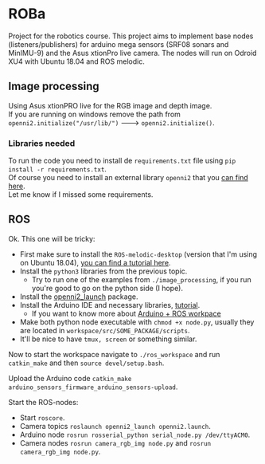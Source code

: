 # ROBa

Project for the robotics course. This project aims to implement base nodes (listeners/publishers) for arduino mega sensors (SRF08 sonars and MinIMU-9) and the Asus xtionPro live camera. The nodes will run on Odroid XU4 with Ubuntu 18.04 and ROS melodic.

## Image processing

Using Asus xtionPRO live for the RGB image and depth image.  
If you are running on windows remove the path from `openni2.initialize("/usr/lib/")` ---> `openni2.initialize()`.

### Libraries needed

To run the code you need to install de `requirements.txt` file using `pip install -r requirements.txt`.  
Of course you need to install an external library `openni2` that you [can find here](https://structure.io/openni).  
Let me know if I missed some requirements.

## ROS

Ok. This one will be tricky:

- First make sure to install the `ROS-melodic-desktop` (version that I'm using on Ubuntu 18.04), [you can find a tutorial here](http://wiki.ros.org/melodic/Installation/Ubuntu).
- Install the `python3` libraries from the previous topic.
  - Try to run one of the examples from `./image_processing`, if you run you're good to go on the python side (I hope).
- Install the [openni2_launch](http://wiki.ros.org/openni2_launch) package.
- Install the Arduino IDE and necessary libraries, [tutorial](http://wiki.ros.org/rosserial_arduino/Tutorials/Arduino%20IDE%20Setup).
  - If you want to know more about [Arduino + ROS workpace](http://wiki.ros.org/rosserial_arduino/Tutorials/CMake)
- Make both python node executable with `chmod +x node.py`, usually they are located in `workspace/src/SOME_PACKAGE/scripts`.
- It'll be nice to have `tmux, screen` or something similar.

Now to start the workspace navigate to `./ros_workspace` and run `catkin_make` and then `source devel/setup.bash`.  

Upload the Arduino code `catkin_make arduino_sensors_firmware_arduino_sensors-upload`.  

Start the ROS-nodes:

- Start `roscore`.
- Camera topics `roslaunch openni2_launch openni2.launch`.
- Arduino node `rosrun rosserial_python serial_node.py /dev/ttyACM0`.
- Camera nodes `rosrun camera_rgb_img node.py` and `rosrun camera_rgb_img node.py`.
